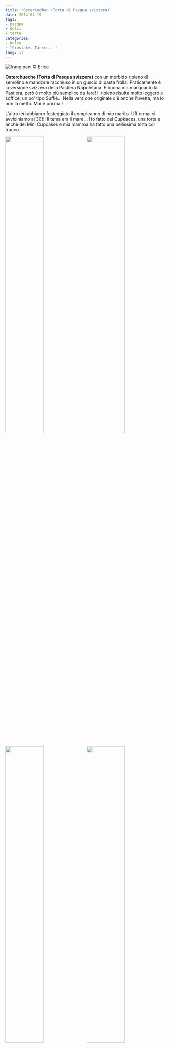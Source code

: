 ```yaml
---
title: "Osterkuchen (Torta di Pasqua svizzera)"
date: 2014-04-19
tags:
- pasqua
- dolci
- tarte
categories:
- Dolce
- "Crostate, Tartes..."
lang: it
---
```

![](header.jpeg "frangipani © Erica")

**Osterchueche (Torta di Pasqua svizzera)** con un morbido ripieno di semolino e mandorle racchiuso in un guscio di pasta frolla. Praticamente è la versione svizzera della Pastiera Napoletana. È buona ma mai quanto la Pastiera, però è molto più semplice da fare! Il ripieno risulta molto leggero e soffice, un po' tipo Sufflé... Nella versione originale c'è anche l'uvetta, ma io non la metto. Mai e poi mai!

L'altro ieri abbiamo festeggiato il compleanno di mio marito. Uff ormai ci avviciniamo ai 30!!! Il tema era il mare... Ho fatto dei Cupkaces, una torta e anche dei Mini Cupcakes e mia mamma ha fatto una bellissima torta col trucco.
<p>
  <div style="width: 100%; margin-bottom: 0">
    <img style="float: left; width: 49%; margin-right: 1%" src="ccadri.jpg" alt="" title="frangipani © Erica" />
    <img style="float: left; width: 49%; margin-left: 1%" src="miniccadri.jpg" alt="" title="frangipani © Erica" />
    <div style="clear: both"></div>
  </div>
</p>

<p>
  <div style="width: 100%; margin-bottom: 0">
    <img style="float: left; width: 49%; margin-right: 1%" src="tavolaadri.jpg" alt="" title="frangipani © Erica" />
    <img style="float: left; width: 49%; margin-left: 1%" src="tortaadri.jpg" alt="" title="frangipani © Erica" />
    <div style="clear: both"></div>
  </div>
</p>

<div id="wrapper" style="text-align: center">
  <div id="yourdiv" style="display: inline-block;">
    <div class="ingredients" itemscope itemtype="http://schema.org/Recipe">
      <span itemprop="name" style="display:none;">Osterkuchen (Torta di Pasqua svizzera)</span>
      <span itemprop="recipeCategory" style="display:none;">Dolce</span>
      <img itemprop="image" style="display:none;" class="ignore-gallery-item" src="header.jpeg"/>
      <span itemprop="author" style="display:none;">Erica Raiano</span>
      <span itemprop="description" style="display:none;">Osterchueche (Torta di Pasqua svizzera) con un morbido ripieno di semolino e mandorle racchiuso in un guscio di pasta frolla.</span>
      <div class="ingredients-title">Ingredienti</div>
      <table>
        <tbody>
          <tr>
            <td colspan="2"><b>Pasta frolla</b></td>
          </tr>
          <tr itemprop="recipeIngredient"> 
            <td>200gr</td>
            <td>farina</td>
          </tr>
          <tr itemprop="recipeIngredient"> 
            <td>3 cucchiai</td>
            <td>zucchero</td>
          </tr>
          <tr itemprop="recipeIngredient"> 
            <td>100gr</td>
            <td>burro o margarina</td>
          </tr>
          <tr itemprop="recipeIngredient"> 
            <td>qb</td>
            <td>scorza d'arancia e di limone</td>
          </tr>
          <tr itemprop="recipeIngredient"> 
            <td>1</td>
            <td>uovo</td>
          </tr>
          <tr itemprop="recipeIngredient"> 
            <td>1 pizzico</td>
            <td>sale</td>
          </tr>
          <tr style="height: 15px;"></tr>
          <tr>          
            <td colspan="2"><b>Farcia</b></td>
          </tr>
          <tr itemprop="recipeIngredient"> 
            <td>4 dl</td>
            <td>latte</td>
          </tr>
          <tr itemprop="recipeIngredient">      
            <td>1 pizzico</td>
            <td>sale</td>
          </tr>
          <tr itemprop="recipeIngredient"> 
            <td>4 cucchiai</td>
            <td>semolino</td>
          </tr>
          <tr itemprop="recipeIngredient"> 
            <td>1 limone</td>
            <td>scorza e succo</td>
          </tr>
          <tr itemprop="recipeIngredient"> 
            <td>50gr</td>
            <td>burro o margarina</td>
          </tr>
          <tr itemprop="recipeIngredient"> 
            <td>3 cucchiai</td>
            <td>zucchero</td>
          </tr>
          <tr itemprop="recipeIngredient"> 
            <td>3 cucchiai</td>
            <td>mandorle macinate</td>
          </tr>
          <tr itemprop="recipeIngredient"> 
            <td>3 cucchiai</td>
            <td>uvetta (facoltativa)</td>
          </tr>
          <tr itemprop="recipeIngredient"> 
            <td>3</td>
            <td>uova</td>
          </tr>
          <tr itemprop="recipeIngredient"> 
            <td>qb</td>
            <td>marmellata</td>        
          </tr>
        </tbody>
      </table>
      <br></br>
      <i class="pull-right" style="font-size: 80%;" itemprop="recipeYield">per una teglia da 26cm</i>
    </div>
  </div>
</div>


<h3>
  <font color="grey">
    <i class="fa-solid fa-gears"></i>
  </font> Preparazione
</h3>

Iniziate preparando la pasta frolla. Prendete tutti gli ingredienti per la pasta frolla e impastate il tutto velocemente finché avrete un'impasto omogeneo. Avvolgete la pasta frolla con la pellicola trasparente e mettetela il frigo per mezz'oretta.
<br />
Nel frattempo preparate il ripieno. Prendete un pentolino e fate sobbollire il latte con un pizzico di sale e poi aggiungete il semolino e fate cucinare a temperatura bassa per ca. 10min mescolando spesso. Mentre cucina il latte con il semolino separate i tuorli d'uovo dagli albumi e montate a neve gli albumi con un pizzico di sale. Quando si è addensato bene il semolino, togliete dai fuochi e aggiungete la scorza ed il succo di limone, il burro, lo zucchero, l'uvetta e le mandorle macinate e fate raffreddare un po'. Poi aggiungete i tuorli d'uovo e per finire gli albumi montati a neve mescolando dall'alto verso il basso.

Stendete la pasta frolla e mettetela in una teglia rotondo da massimo 26cm, bucherellate il fondo e copritelo con poca marmellata. Potete fare anche delle mini tortine, vengono anche molto carine, poi versateci il ripieno di semolino.
<p>
  <div style="width: 100%; margin-bottom: 0">
    <img style="float: left; width: 49%; margin-right: 1%" src="frolla.jpeg" alt="" title="frangipani © Erica" />
    <img style="float: left; width: 49%; margin-left: 1%" src="teglia.jpeg" alt="" title="frangipani © Erica" />
    <div style="clear: both"></div>
  </div>
</p>

Infornatela a 200°C statico per ca. 35min. Se fate delle mini tortine, allora il tempo di cottura sarà di 20min circa. Fate raffreddare la torta direttamente nella teglia in modo che il ripieno si rassodi bene. La torta viene servita semplicemente con una bella spolverata di zucchero a velo.
<p>
  <div style="width: 100%; margin-bottom: 0">
    <img style="float: left; width: 49%; margin-right: 1%" src="risultato1.jpeg" alt="" title="frangipani © Erica" />
    <img style="float: left; width: 49%; margin-left: 1%" src="risultato2.jpeg" alt="" title="frangipani © Erica" />
    <div style="clear: both"></div>
  </div>
</p>

<p>
  <div style="width: 100%; margin-bottom: 0">
    <img style="float: left; width: 49%; margin-right: 1%" src="risultato3.jpeg" alt="" title="frangipani © Erica" />
    <img style="float: left; width: 49%; margin-left: 1%" src="risultato4.jpeg" alt="" title="frangipani © Erica" />
    <div style="clear: both"></div>
  </div>
</p>

<p>
  <div style="width: 100%; margin-bottom: 0">
    <img style="float: left; width: 49%; margin-right: 1%" src="risultato5.jpeg" alt="" title="frangipani © Erica" />
    <img style="float: left; width: 49%; margin-left: 1%" src="risultato6.jpeg" alt="" title="frangipani © Erica" />
    <div style="clear: both"></div>
  </div>
</p>

<p>
  <div style="width: 100%; margin-bottom: 0">
    <img style="float: left; width: 49%; margin-right: 1%" src="risultato7.jpeg" alt="" title="frangipani © Erica" />
    <img style="float: left; width: 49%; margin-left: 1%" src="risultato8.jpeg" alt="" title="frangipani © Erica" />
    <div style="clear: both"></div>
  </div>
</p>

<p>
  <div style="width: 100%; margin-bottom: 0">
    <img style="float: left; width: 49%; margin-right: 1%" src="risultato9.jpeg" alt="" title="frangipani © Erica" />
    <img style="float: left; width: 49%; margin-left: 1%" src="risultato10.jpeg" alt="" title="frangipani © Erica" />
    <div style="clear: both"></div>
  </div>
</p>

<h4>Buon appetito
  <font color="red">
    <i class="fa-regular fa-face-smile"></i>
  </font>
</h4>